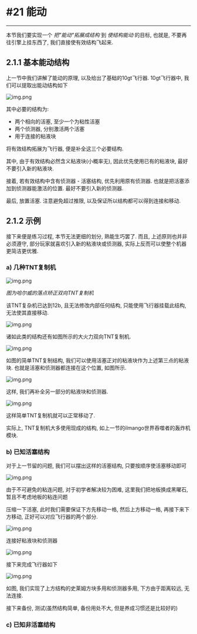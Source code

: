 # #21 能动

---

本节我们要实现一个 _把"能动"拓展成结构_ 到 _使结构能动_ 的目标, 也就是, 不要再往引擎上挂东西了, 我们直接使有效结构飞起来.

## 2.1.1 基本能动结构

上一节中我们讲解了能动的原理, 以及给出了基础的10gt飞行器. 10gt飞行器中, 我们可以提取出能动结构如下

![img.png](img/2.1.1-10gt.png)

其中必要的结构为:

- 两个相向的活塞, 至少一个为粘性活塞
- 两个侦测器, 分别激活两个活塞
- 用于连接的粘液块

将有效结构拓展为飞行器, 便是补全这三个必要结构. 

其中, 由于有效结构必然含义粘液块(小概率无), 因此优先使用已有的粘液块, 最好不要引入新的粘液块.

接着, 若有效结构中含有侦测器 - 活塞结构, 优先利用原有侦测器. 也就是把活塞添加到侦测器能激活的位置. 最好不要引入新的侦测器.

最后, 放置活塞. 注意避免超过推限, 以及保证所以结构都可以得到连接和移动.

## 2.1.2 示例

接下来便是练习过程, 本节无法更细的划分, 熟能生巧罢了. 而且, 上述原则也并非必须遵守, 部分玩家就喜欢引入新的粘液块或侦测器, 实际上反而可以使整个机器更简洁更优雅.

### a) 几种TNT复制机

![img.png](img/2.1.2-哈尔威.png)

_图为哈尔威的落点矫正双向TNT复制机_

该TNT复杂机已达到12b, 且无法修改内部任何结构, 只能使用飞行器挂载此结构, 无法使其直接移动.

![img.png](img/2.1.2-大火力.png)

诸如此类的结构还有如图所示的大火力双向TNT复制机.

![img.png](img/2.1.2-简单.png)

如图的简单TNT复制结构, 我们可以使用活塞正对的粘液块作为上述第三点的粘液块. 也就是活塞和侦测器都连接在这个位置, 如图所示.

![img.png](img/2.1.2-简单1.png)

这样, 我们再补全另一部分的粘液块和侦测器.

![img.png](img/2.1.2-简单2.png)

这样简单TNT复制机就可以正常移动了.

实际上, TNT复制机大多使用现成的结构, 如上一节的ilmango世界吞噬者的轰炸机模块.

### b) 已知活塞结构

对于上一节留的问题, 我们可以摆出这样的活塞结构, 只要按顺序使活塞移动即可

![img.png](img/2.1.2-雕像.png)

由于不可避免的粘连问题, 对于初学者解决较为困难, 这里我们把地板换成黑曜石, 暂且不考虑地板的粘连问题

压缩一下活塞, 此时我们需要保证下方先移动一格, 然后上方移动一格, 再接下来下方移动, 正好可以对应飞行器的两个部分.

![img.png](img/2.1.2-雕像1.png)

连接好粘液块和侦测器

![img.png](img/2.1.2-雕像2.png)

接下来完成飞行器如下

![img.png](img/2.1.2-雕像3.png)

如图, 我们实现了上方结构的史莱姆方块多用和侦测器多用, 下方由于距离较远, 无法连接.

接下来备份, 测试(虽然结构简单, 备份用处不大, 但是养成习惯还是比较好的)

### c) 已知非活塞结构

